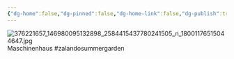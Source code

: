 ```yaml
---
{"dg-home":false,"dg-pinned":false,"dg-home-link":false,"dg-publish":true,"tags":["dgblip"],"disabled rules":["yaml-title","yaml-title-alias","file-name-heading"],"title":"philipp on instagram @ 2023-09-08","created-date":"2023-09-08T19:00:00","updated-date":"2025-05-02T17:43:08","dg-path":"blips/18001176515044647.md","permalink":"/blips/18001176515044647/","dgPassFrontmatter":true}
---
```



![376221657_146980095132898_2584415437780241505_n_18001176515044647.jpg](/img/user/attachments/376221657_146980095132898_2584415437780241505_n_18001176515044647.jpg)
Maschinenhaus #zalandosummergarden



